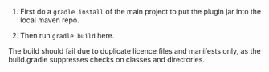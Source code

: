 1. First do a `gradle install` of the main project to put the plugin jar into the local maven repo.

2. Then run `gradle build` here.

The build should fail due to duplicate licence files and manifests only, as the build.gradle suppresses checks on classes and directories.